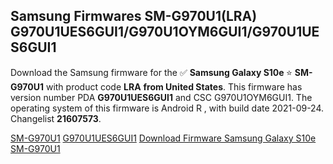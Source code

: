 <h2>Samsung Firmwares SM-G970U1(LRA) G970U1UES6GUI1/G970U1OYM6GUI1/G970U1UES6GUI1</h2>
Download the Samsung firmware for the ✅ <strong>Samsung Galaxy S10e </strong> ⭐ <strong>SM-G970U1</strong> with product code <strong>LRA</strong> <strong> from United States</strong>. This firmware has version number PDA <strong>G970U1UES6GUI1</strong> and CSC G970U1OYM6GUI1. The operating system of this firmware is Android R , with build date 2021-09-24. Changelist <strong>21607573</strong>.


[SM-G970U1](https://samfirm.shop/samsung/model/SM-G970U1)
[G970U1UES6GUI1](https://samfirm.shop/samsung/pda/G970U1UES6GUI1)
[Download Firmware Samsung Galaxy S10e SM-G970U1](https://samfirm.shop/samsung/firmware/459316)
